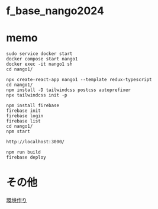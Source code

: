 # f_base_nango2024

# memo
```
sudo service docker start
docker compose start nango1
docker exec -it nango1 sh
cd nango1/

npx create-react-app nango1 --template redux-typescript
cd nango1/
npm install -D tailwindcss postcss autoprefixer
npx tailwindcss init -p

npm install firebase
firebase init
firebase login
firebase list
cd nango1/
npm start

http://localhost:3000/

npm run build
firebase deploy
```

# その他
[環境作り](https://qiita.com/Hiroki01100001/items/c9ef65fbe3846680138f)

